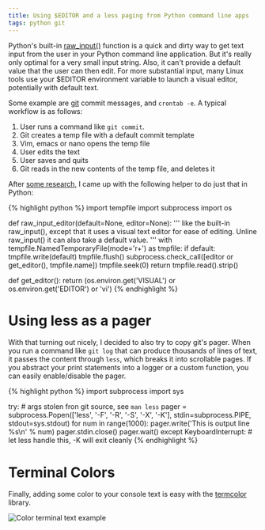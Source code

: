 ```yaml
---
title: Using $EDITOR and a less paging from Python command line apps
tags: python git
---
```


Python's built-in [raw_input()](http://docs.python.org/2/library/functions.html#raw_input) function is a quick and dirty way to get text input from the user in your Python command line application. But it's really only optimal for a very small input string. Also, it can't provide a default value that the user can then edit. For more substantial input, many Linux tools use your $EDITOR environment variable to launch a visual editor, potentially with default text.

Some example are [git](http://git-scm.com/) commit messages, and `crontab -e`. A typical workflow is as follows:

1. User runs a command like `git commit`.
2. Git creates a temp file with a default commit template
2. Vim, emacs or nano opens the temp file
3. User edits the text
4. User saves and quits
5. Git reads in the new contents of the temp file, and deletes it

After [some research](http://stackoverflow.com/questions/13168083/python-raw-input-replacement-that-uses-a-configurable-text-editor), I came up with the following helper to do just that in Python:

{% highlight python %}
import tempfile
import subprocess
import os

def raw_input_editor(default=None, editor=None):
    ''' like the built-in raw_input(), except that it uses a visual
    text editor for ease of editing. Unline raw_input() it can also
    take a default value. '''
    with tempfile.NamedTemporaryFile(mode='r+') as tmpfile:
        if default:
            tmpfile.write(default)
            tmpfile.flush()
        subprocess.check_call([editor or get_editor(), tmpfile.name])
        tmpfile.seek(0)
        return tmpfile.read().strip()

def get_editor():
    return (os.environ.get('VISUAL')
        or os.environ.get('EDITOR')
        or 'vi')
{% endhighlight %}

# Using less as a pager

With that turning out nicely, I decided to also try to copy git's pager. When you run a command like `git log` that can produce thousands of lines of text, it passes the content through `less`, which breaks it into scrollable pages. If you abstract your print statements into a logger or a custom function, you can easily enable/disable the pager.

{% highlight python %}
import subprocess
import sys

try:
    # args stolen fron git source, see `man less`
    pager = subprocess.Popen(['less', '-F', '-R', '-S', '-X', '-K'], stdin=subprocess.PIPE, stdout=sys.stdout)
    for num in range(1000):
        pager.write('This is output line %s\n' % num)
    pager.stdin.close()
    pager.wait()
except KeyboardInterrupt:
    # let less handle this, -K will exit cleanly
{% endhighlight %}

# Terminal Colors

Finally, adding some color to your console text is easy with the [termcolor](http://pypi.python.org/pypi/termcolor/) library.

![Color terminal text example](/blog/images/termcolor.jpeg)
